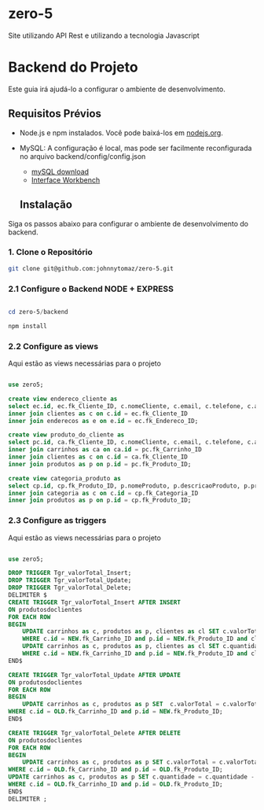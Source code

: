 # zero-5
Site utilizando API Rest e utilizando a tecnologia Javascript

# Backend do Projeto

Este guia irá ajudá-lo a configurar o ambiente de desenvolvimento.

## Requisitos Prévios

- Node.js e npm instalados. Você pode baixá-los em [nodejs.org](https://nodejs.org/).
- MySQL: A configuração é local, mas pode ser facilmente reconfigurada no arquivo backend/config/config.json
    - [mySQL download](https://dev.mysql.com/downloads/installer/)
    - [Interface Workbench](https://dev.mysql.com/downloads/workbench/)

    ## Instalação

Siga os passos abaixo para configurar o ambiente de desenvolvimento do backend.

### 1. Clone o Repositório


```bash
git clone git@github.com:johnnytomaz/zero-5.git
```

### 2.1 Configure o Backend NODE + EXPRESS
```powershell

cd zero-5/backend

npm install 
```

### 2.2 Configure as views
Aqui estão as views necessárias para o projeto
```sql

use zero5;

create view endereco_cliente as 
select ec.id, ec.fk_Cliente_ID, c.nomeCliente, c.email, c.telefone, c.apelido, c.senha, ec.fk_Endereco_ID, e.cep, e.ruaOuAvenida, e.numero, e.complemento from enderecoclientes as ec 
inner join clientes as c on c.id = ec.fk_Cliente_ID
inner join enderecos as e on e.id = ec.fk_Endereco_ID;

create view produto_do_cliente as 
select pc.id, ca.fk_Cliente_ID, c.nomeCliente, c.email, c.telefone, c.apelido, c.senha, pc.fk_Produto_ID, p.nomeProduto, p.descricaoProduto, p.preco, p.tamanhoProduto, p.imagensProduto, p.origem, pc.fk_Carrinho_ID, ca.quantidade, ca.valorTotal from produtosdoclientes as pc
inner join carrinhos as ca on ca.id = pc.fk_Carrinho_ID
inner join clientes as c on c.id = ca.fk_Cliente_ID
inner join produtos as p on p.id = pc.fk_Produto_ID;

create view categoria_produto as 
select cp.id, cp.fk_Produto_ID, p.nomeProduto, p.descricaoProduto, p.preco, p.tamanhoProduto, p.imagensProduto, p.origem, cp.fk_Categoria_ID, c.nomeCategoria, c.descricaoCategoria  from categoriadeprodutos as cp 
inner join categoria as c on c.id = cp.fk_Categoria_ID
inner join produtos as p on p.id = cp.fk_Produto_ID;
```

### 2.3 Configure as triggers
Aqui estão as views necessárias para o projeto
```sql

use zero5;

DROP TRIGGER Tgr_valorTotal_Insert;
DROP TRIGGER Tgr_valorTotal_Update;
DROP TRIGGER Tgr_valorTotal_Delete;
DELIMITER $
CREATE TRIGGER Tgr_valorTotal_Insert AFTER INSERT
ON produtosdoclientes
FOR EACH ROW
BEGIN
	UPDATE carrinhos as c, produtos as p, clientes as cl SET c.valorTotal = c.valorTotal + p.preco
    WHERE c.id = NEW.fk_Carrinho_ID and p.id = NEW.fk_Produto_ID and cl.id = c.fk_Cliente_ID;
	UPDATE carrinhos as c, produtos as p, clientes as cl SET c.quantidade = c.quantidade + 1
    WHERE c.id = NEW.fk_Carrinho_ID and p.id = NEW.fk_Produto_ID and cl.id = c.fk_Cliente_ID;
END$

CREATE TRIGGER Tgr_valorTotal_Update AFTER UPDATE
ON produtosdoclientes
FOR EACH ROW
BEGIN
	UPDATE carrinhos as c, produtos as p SET  c.valorTotal = c.valorTotal + NEW.p.preco - OLD.p.preco
WHERE c.id = OLD.fk_Carrinho_ID and p.id = NEW.fk_Produto_ID;
END$

CREATE TRIGGER Tgr_valorTotal_Delete AFTER DELETE
ON produtosdoclientes
FOR EACH ROW
BEGIN
	UPDATE carrinhos as c, produtos as p SET c.valorTotal = c.valorTotal - OLD.p.preco
WHERE c.id = OLD.fk_Carrinho_ID and p.id = OLD.fk_Produto_ID;
UPDATE carrinhos as c, produtos as p SET c.quantidade = c.quantidade - 1
WHERE c.id = OLD.fk_Carrinho_ID and p.id = OLD.fk_Produto_ID;
END$
DELIMITER ;
```


